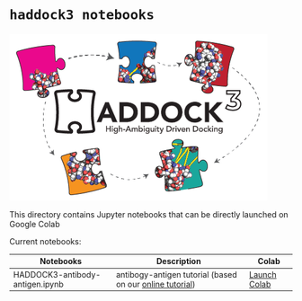 # `haddock3 notebooks`

![haddock3-logo](https://raw.githubusercontent.com/haddocking/haddock3/refs/heads/main/docs/figs/HADDOCK3-logo.png)


This directory contains Jupyter notebooks that can be directly launched on Google Colab

Current notebooks:

| Notebooks                           |      Description                     |    Colab    |
|-------------------------------------|--------------------------------------|--------------|
| HADDOCK3-antibody-antigen.ipynb     | antibogy-antigen tutorial (based on our [online tutorial]([https://colab.research.google.com/github/haddocking/haddock3/notebooks/blob/main/notebooks/HADDOCK3-antibody-antigen.ipynb](https://www.bonvinlab.org/education/HADDOCK3/HADDOCK3-antibody-antigen/))) | [Launch Colab](https://colab.research.google.com/github/haddocking/haddock3/blob/main/notebooks/HADDOCK3-antibody-antigen.ipynb) |
